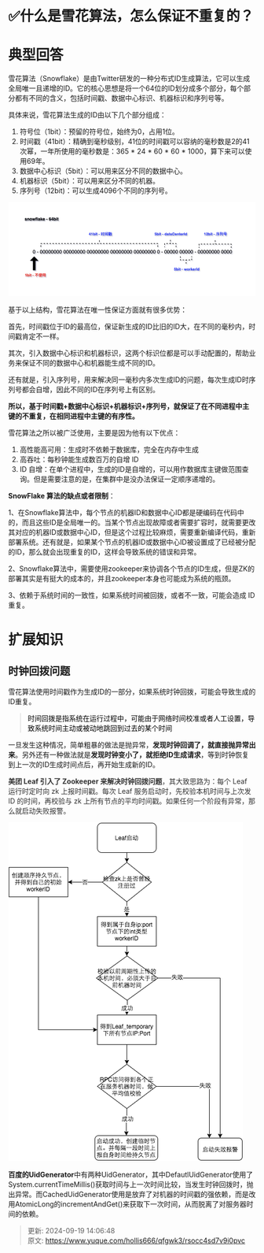 # ✅什么是雪花算法，怎么保证不重复的？

# 典型回答


雪花算法（Snowflake）是由Twitter研发的一种分布式ID生成算法，它可以生成全局唯一且递增的ID。它的核心思想是将一个64位的ID划分成多个部分，每个部分都有不同的含义，包括时间戳、数据中心标识、机器标识和序列号等。



具体来说，雪花算法生成的ID由以下几个部分组成：

1. 符号位（1bit）：预留的符号位，始终为0，占用1位。
2. 时间戳（41bit）：精确到毫秒级别，41位的时间戳可以容纳的毫秒数是2的41次幂，一年所使用的毫秒数是：365 * 24 * 60 * 60 * 1000，算下来可以使用69年。
3. 数据中心标识（5bit）：可以用来区分不同的数据中心。
4. 机器标识（5bit）：可以用来区分不同的机器。
5. 序列号（12bit)：可以生成4096个不同的序列号。



![1678710013075-c6740ef1-8af3-4eef-a3f0-a9fd19114b04.png](./img/COpDAB8MyE9rci_h/1678710013075-c6740ef1-8af3-4eef-a3f0-a9fd19114b04-912655.png)



基于以上结构，雪花算法在唯一性保证方面就有很多优势：



首先，时间戳位于ID的最高位，保证新生成的ID比旧的ID大，在不同的毫秒内，时间戳肯定不一样。



其次，引入数据中心标识和机器标识，这两个标识位都是可以手动配置的，帮助业务来保证不同的数据中心和机器能生成不同的ID。



还有就是，引入序列号，用来解决同一毫秒内多次生成ID的问题，每次生成ID时序列号都会自增，因此不同的ID在序列号上有区别。



**所以，基于时间戳+数据中心标识+机器标识+序列号，就保证了在不同进程中主键的不重复，在相同进程中主键的有序性。**

  
雪花算法之所以被广泛使用，主要是因为他有以下优点：

1. 高性能高可用：生成时不依赖于数据库，完全在内存中生成
2. 高吞吐：每秒钟能生成数百万的自增 ID
3. ID 自增：在单个进程中，生成的ID是自增的，可以用作数据库主键做范围查询。但是需要注意的是，在集群中是没办法保证一定顺序递增的。



**SnowFlake 算法的缺点或者限制**：



1、在Snowflake算法中，每个节点的机器ID和数据中心ID都是硬编码在代码中的，而且这些ID是全局唯一的。当某个节点出现故障或者需要扩容时，就需要更改其对应的机器ID或数据中心ID，但是这个过程比较麻烦，需要重新编译代码，重新部署系统。还有就是，如果某个节点的机器ID或数据中心ID被设置成了已经被分配的ID，那么就会出现重复的ID，这样会导致系统的错误和异常。

<font style="color:rgb(55, 65, 81);background-color:rgb(247, 247, 248);"></font>

2、Snowflake算法中，需要使用zookeeper来协调各个节点的ID生成，但是ZK的部署其实是有挺大的成本的，并且zookeeper本身也可能成为系统的瓶颈。



3、依赖于系统时间的一致性，如果系统时间被回拨，或者不一致，可能会造成 ID 重复。



# 扩展知识


## 时钟回拨问题


雪花算法使用时间戳作为生成ID的一部分，如果系统时钟回拨，可能会导致生成的ID重复。



> <font style="color:rgb(0, 0, 0);">时间回拨是指系统在运行过程中，可能由于网络时间校准或者人工设置，导致系统时间主动或被动地跳回到过去的某个时间</font>
>



一旦发生这种情况，简单粗暴的做法是抛异常，**发现时钟回调了，就直接抛异常出来**。另外还有一种做法就是**发现时钟变小了，就拒绝ID生成请求**，等到时钟恢复到上一次的ID生成时间点后，再开始生成新的ID。



**<font style="color:rgb(51, 51, 51);">美团 Leaf 引入了 Zookeeper 来解决时钟回拨问题</font>**<font style="color:rgb(51, 51, 51);">，其大致思路为：每个 Leaf 运行时定时向 zk 上报时间戳。每次 Leaf 服务启动时，先校验本机时间与上次发 ID 的时间，再校验与 zk 上所有节点的平均时间戳。如果任何一个阶段有异常，那么就启动失败报警。</font>

<font style="color:rgb(51, 51, 51);"></font>

![1678790894100-19a526b2-1d1d-42f2-b531-4c1920b41979.png](./img/COpDAB8MyE9rci_h/1678790894100-19a526b2-1d1d-42f2-b531-4c1920b41979-669795.png)





**百度的UidGenerator**中有两种UidGenerator，其中DefautlUidGenerator使用了System.currentTimeMillis()获取时间与上一次时间比较，当发生时钟回拨时，抛出异常。而CachedUidGenerator使用是放弃了对机器的时间戳的强依赖，而是改用AtomicLong的incrementAndGet()来获取下一次时间，从而脱离了对服务器时间的依赖。

  












> 更新: 2024-09-19 14:06:48  
> 原文: <https://www.yuque.com/hollis666/qfgwk3/rsocc4sd7v9i0pvc>